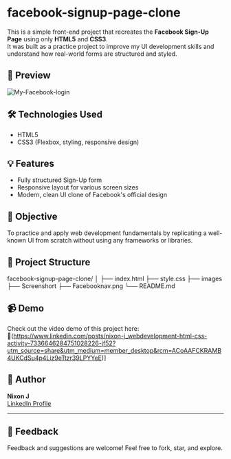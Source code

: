 # facebook-signup-page-clone

This is a simple front-end project that recreates the **Facebook Sign-Up Page** using only **HTML5** and **CSS3**.  
It was built as a practice project to improve my UI development skills and understand how real-world forms are structured and styled.

## 📸 Preview

![My-Facebook-login](https://github.com/user-attachments/assets/672006a6-98d0-4dd1-ac58-4ddb234dd96e)

## 🛠️ Technologies Used

- HTML5
- CSS3 (Flexbox, styling, responsive design)

## 💡 Features

- Fully structured Sign-Up form
- Responsive layout for various screen sizes
- Modern, clean UI clone of Facebook's official design

## 🎯 Objective

To practice and apply web development fundamentals by replicating a well-known UI from scratch without using any frameworks or libraries.

## 📂 Project Structure
facebook-signup-page-clone/
│
├── index.html
├── style.css
├── images
├── Screenshort
├── Facebooknav.png
└── README.md


## 📹 Demo

Check out the video demo of this project here:  
🔗(https://www.linkedin.com/posts/nixon-j_webdevelopment-html-css-activity-7336646284751028226-jf52?utm_source=share&utm_medium=member_desktop&rcm=ACoAAFCKRAMB4UKCdSu4p4Liz9eTtzr39LPYYeE)] 

## 🚀 Author

**Nixon J**  
[LinkedIn Profile](www.linkedin.com/in/nixon-j)  

---

## 🙌 Feedback

Feedback and suggestions are welcome! Feel free to fork, star, and explore.


